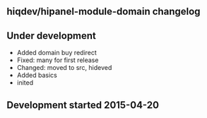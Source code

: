 hiqdev/hipanel-module-domain changelog
--------------------------------------

## Under development

- Added domain buy redirect
- Fixed: many for first release
- Changed: moved to src, hideved
- Added basics
- inited

## Development started 2015-04-20

